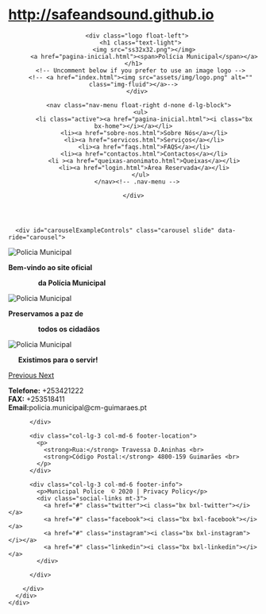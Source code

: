 # http://safeandsound.github.io

<!DOCTYPE html>
<html lang="en">

<head>
  <meta charset="utf-8">
  <meta content="width=device-width, initial-scale=1.0" name="viewport">

  <title>Policia Municipal - Página Inicial</title>
  <meta content="" name="descriptison">
  <meta content="" name="keywords">

  <!-- Favicons -->
  <link href="safe and sound.png" rel="icon">
  <link href="safe and sound.png" rel="apple-touch-icon">

  <!-- Google Fonts -->
  <link href="https://fonts.googleapis.com/css?family=Open+Sans:300,300i,400,400i,600,600i,700,700i|Roboto:300,300i,400,400i,500,500i,700,700i&display=swap" rel="stylesheet">

  <!-- Vendor CSS Files -->
  <link href="assets/vendor/bootstrap/css/bootstrap.min.css" rel="stylesheet">
  <link href="assets/vendor/animate.css/animate.min.css" rel="stylesheet">
  <link href="assets/vendor/icofont/icofont.min.css" rel="stylesheet">
  <link href="assets/vendor/boxicons/css/boxicons.min.css" rel="stylesheet">
  <link href="assets/vendor/venobox/venobox.css" rel="stylesheet">
  <link href="assets/vendor/owl.carousel/assets/owl.carousel.min.css" rel="stylesheet">
  <link href="assets/vendor/aos/aos.css" rel="stylesheet">

  <!-- Template Main CSS File -->
  <link href="assets/css/style.css" rel="stylesheet">

  <!-- =======================================================
  * Template Name: Moderna - v2.1.0
  * Template URL: https://bootstrapmade.com/free-bootstrap-template-corporate-moderna/
  * Author: BootstrapMade.com
  * License: https://bootstrapmade.com/license/
  ======================================================== -->
</head>

<body>

  <!-- ======= Header ======= -->
  <header id="header" class="fixed-top header-transparent">
    <div class="container">

      <div class="logo float-left">
        <h1 class="text-light">
          <img src="ss32x32.png"></img>
          <a href="pagina-inicial.html"><span>Polícia Municipal</span></a></h1>
        <!-- Uncomment below if you prefer to use an image logo -->
        <!-- <a href="index.html"><img src="assets/img/logo.png" alt="" class="img-fluid"></a>-->
      </div>

       <nav class="nav-menu float-right d-none d-lg-block">
        <ul>
          <li class="active"><a href="pagina-inicial.html"><i class="bx bx-home"></i></a></li>
          <li><a href="sobre-nos.html">Sobre Nós</a></li>
          <li><a href="servicos.html">Serviços</a></li>
          <li><a href="faqs.html">FAQS</a></li>
          <li><a href="contactos.html">Contactos</a></li>
          <li ><a href="queixas-anonimato.html">Queixas</a></li>
          <li><a href="login.html">Área Reservada</a></li>
        </ul>
      </nav><!-- .nav-menu -->

    </div>
  </header><!-- End Header -->

  <!-- ======= Hero No Slider Section ======= -->
      <div id="carouselExampleControls" class="carousel slide" data-ride="carousel">
  <div class="carousel-inner">
    <div class="carousel-item active">
      <img src="https://images.impresa.pt/expresso/2020-11-14-Covid-19-Liberdade-de-circulacao-limitada-em-Lisboa/original"  style="backgroud-size: 50px" class="d-block w-100" alt="Policia Municipal">
      <div class="centered"> 
        <p class="animate__animated animate__fadeInDown"> <b>Bem-vindo ao site oficial<p class="animate__animated animate__fadeInDown" style="text-indent: 60px">da Polícia Municipal </p> </b> </p>
      </div>
    </div>
    <div class="carousel-item">
      <img src="https://www.monica-project.eu/wp-content/uploads/2017/02/security2.png" class="d-block w-100" alt="Policia Municipal">
      <div class="centered"> 
        <p class="animate__animated animate__fadeInDown"> <b>Preservamos a paz de<p class="animate__animated animate__fadeInDown" style="text-indent: 60px">todos os cidadãos </p> </b> </p>
      </div>
    </div>
    <div class="carousel-item">
      <img src="galeria_confinamento_policia_municipal_8_of_12.jpg" class="d-block w-100" alt="Policia Municipal">
     <div class="centered"> 
        <p class="animate__animated animate__fadeInDown" style="text-indent:20px"> <b>Existimos para o servir!</b> </p>
      </div>
    </div>
  </div>
  <a class="carousel-control-prev" href="#carouselExampleControls" role="button" data-slide="prev">
    <span class="carousel-control-prev-icon" aria-hidden="true"></span>
    <span class="sr-only">Previous</span>
  </a>
  <a class="carousel-control-next" href="#carouselExampleControls" role="button" data-slide="next">
    <span class="carousel-control-next-icon" aria-hidden="true"></span>
    <span class="sr-only">Next</span>
  </a>
</div>
    
</body>

   <!-- ======= Footer ======= -->
  <footer id="footer" data-aos="fade-up" data-aos-easing="ease-in-out" data-aos-duration="500">
    <div class="footer-top">
      <div class="container">
        <div class="row">
    <div class="col-lg-3 col-md-6 footer-contact">
            <p>
              <strong>Telefone:</strong> +253421222 <br>
              <strong>FAX:</strong> +253518411 <br>
              <strong>Email:</strong>policia.municipal@cm-guimaraes.pt<br>
            </p>

          </div>
          
          <div class="col-lg-3 col-md-6 footer-location">
            <p>
              <strong>Rua:</strong> Travessa D.Aninhas <br>
              <strong>Código Postal:</strong> 4800-159 Guimarães <br>
            </p>
          </div>

          <div class="col-lg-3 col-md-6 footer-info">
            <p>Municipal Police  © 2020 | Privacy Policy</p>
            <div class="social-links mt-3">
              <a href="#" class="twitter"><i class="bx bxl-twitter"></i></a>
              <a href="#" class="facebook"><i class="bx bxl-facebook"></i></a>
              <a href="#" class="instagram"><i class="bx bxl-instagram"></i></a>
              <a href="#" class="linkedin"><i class="bx bxl-linkedin"></i></a>
            </div>
              
          </div>

        </div>
      </div>
    </div>
  </footer><!-- End Footer -->

  <a href="#" class="back-to-top"><i class="icofont-simple-up"></i></a>

  <!-- Vendor JS Files -->
  <script src="assets/vendor/jquery/jquery.min.js"></script>
  <script src="assets/vendor/bootstrap/js/bootstrap.bundle.min.js"></script>
  <script src="assets/vendor/jquery.easing/jquery.easing.min.js"></script>
  <script src="assets/vendor/php-email-form/validate.js"></script>
  <script src="assets/vendor/venobox/venobox.min.js"></script>
  <script src="assets/vendor/waypoints/jquery.waypoints.min.js"></script>
  <script src="assets/vendor/counterup/counterup.min.js"></script>
  <script src="assets/vendor/owl.carousel/owl.carousel.min.js"></script>
  <script src="assets/vendor/isotope-layout/isotope.pkgd.min.js"></script>
  <script src="assets/vendor/aos/aos.js"></script>

  <!-- Template Main JS File -->
  <script src="assets/js/main.js"></script>

</body>

</html>
